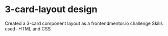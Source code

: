 # 3-card-layout design
Created a 3-card component layout as a frontendmentor.io challenge
Skills used- HTML and CSS
